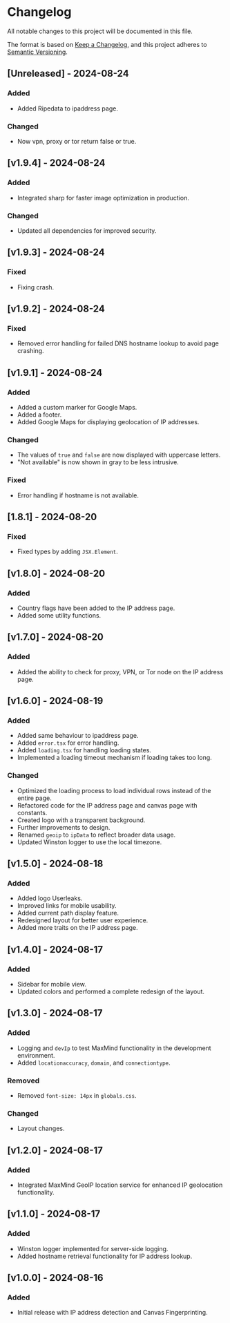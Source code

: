 # Changelog

All notable changes to this project will be documented in this file.

The format is based on [Keep a Changelog](https://keepachangelog.com/en/1.0.0/),
and this project adheres to [Semantic Versioning](https://semver.org/spec/v2.0.0.html).

## [Unreleased] - 2024-08-24
### Added
- Added Ripedata to ipaddress page.

### Changed
- Now vpn, proxy or tor return false or true.

## [v1.9.4] - 2024-08-24
### Added
- Integrated sharp for faster image optimization in production.

### Changed
- Updated all dependencies for improved security.

## [v1.9.3] - 2024-08-24
### Fixed
- Fixing crash.

## [v1.9.2] - 2024-08-24
### Fixed
- Removed error handling for failed DNS hostname lookup to avoid page crashing.

## [v1.9.1] - 2024-08-24
### Added
- Added a custom marker for Google Maps.
- Added a footer.
- Added Google Maps for displaying geolocation of IP addresses.

### Changed
- The values of `true` and `false` are now displayed with uppercase letters.
- "Not available" is now shown in gray to be less intrusive.

### Fixed
- Error handling if hostname is not available.

## [1.8.1] - 2024-08-20
### Fixed
- Fixed types by adding `JSX.Element`.

## [v1.8.0] - 2024-08-20
### Added
- Country flags have been added to the IP address page.
- Added some utility functions.

## [v1.7.0] - 2024-08-20
### Added
- Added the ability to check for proxy, VPN, or Tor node on the IP address page.

## [v1.6.0] - 2024-08-19
### Added
- Added same behaviour to ipaddress page.
- Added `error.tsx` for error handling.
- Added `loading.tsx` for handling loading states.
- Implemented a loading timeout mechanism if loading takes too long.

### Changed
- Optimized the loading process to load individual rows instead of the entire page.
- Refactored code for the IP address page and canvas page with constants.
- Created logo with a transparent background.
- Further improvements to design.
- Renamed `geoip` to `ipData` to reflect broader data usage.
- Updated Winston logger to use the local timezone.

## [v1.5.0] - 2024-08-18
### Added
- Added logo Userleaks.
- Improved links for mobile usability.
- Added current path display feature.
- Redesigned layout for better user experience.
- Added more traits on the IP address page.

## [v1.4.0] - 2024-08-17
### Added
- Sidebar for mobile view.
- Updated colors and performed a complete redesign of the layout.

## [v1.3.0] - 2024-08-17 
### Added
- Logging and `devIp` to test MaxMind functionality in the development environment.
- Added `locationaccuracy`, `domain`, and `connectiontype`.

### Removed
- Removed `font-size: 14px` in `globals.css`.

### Changed
- Layout changes.

## [v1.2.0] - 2024-08-17
### Added
- Integrated MaxMind GeoIP location service for enhanced IP geolocation functionality.

## [v1.1.0] - 2024-08-17
### Added
- Winston logger implemented for server-side logging.
- Added hostname retrieval functionality for IP address lookup.

## [v1.0.0] - 2024-08-16
### Added
- Initial release with IP address detection and Canvas Fingerprinting.
